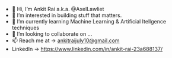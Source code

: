- 👋 Hi, I’m Ankit Rai a.k.a. @AxelLawliet
- 👀 I’m interested in building stuff that matters.
- 🌱 I’m currently learning Machine Learning & Artificial Itellgence techniques
- 💞️ I’m looking to collaborate on ...
- 📫 Reach me at -> ankitraijuly10@gmail.com
- LinkedIn -> https://www.linkedin.com/in/ankit-rai-23a688137/

<!---
AxelLawliet/AxelLawliet is a ✨ special ✨ repository because its `README.md` (this file) appears on your GitHub profile.
You can click the Preview link to take a look at your changes.
--->
